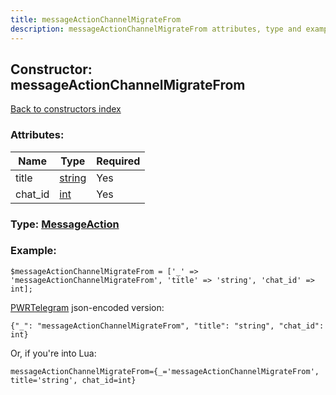 ```yaml
---
title: messageActionChannelMigrateFrom
description: messageActionChannelMigrateFrom attributes, type and example
---
```

## Constructor: messageActionChannelMigrateFrom  
[Back to constructors index](index.md)



### Attributes:

| Name     |    Type       | Required |
|----------|---------------|----------|
|title|[string](../types/string.md) | Yes|
|chat\_id|[int](../types/int.md) | Yes|



### Type: [MessageAction](../types/MessageAction.md)


### Example:

```
$messageActionChannelMigrateFrom = ['_' => 'messageActionChannelMigrateFrom', 'title' => 'string', 'chat_id' => int];
```  

[PWRTelegram](https://pwrtelegram.xyz) json-encoded version:

```
{"_": "messageActionChannelMigrateFrom", "title": "string", "chat_id": int}
```


Or, if you're into Lua:  


```
messageActionChannelMigrateFrom={_='messageActionChannelMigrateFrom', title='string', chat_id=int}

```


